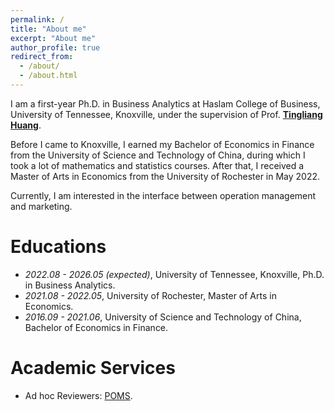 ```yaml
---
permalink: /
title: "About me"
excerpt: "About me"
author_profile: true
redirect_from: 
  - /about/
  - /about.html
---
```



I am a first-year Ph.D. in Business Analytics at Haslam College of Business, University of Tennessee, Knoxville, under the supervision of Prof. <a href='https://sites.google.com/view/tinglianghuang'><strong>Tingliang Huang</strong></a>. 

Before I came to Knoxville, I earned my Bachelor of Economics in Finance from the University of Science and Technology of China, during which I took a lot of mathematics and statistics courses. After that, I received a Master of Arts in Economics from the University of Rochester in May 2022. 

Currently, I am interested in the interface between operation management and marketing.


#  Educations
- *2022.08 - 2026.05 (expected)*, University of Tennessee, Knoxville, Ph.D. in Business Analytics.
- *2021.08 - 2022.05*, University of Rochester, Master of Arts in Economics. 
- *2016.09 - 2021.06*, University of Science and Technology of China, Bachelor of Economics in Finance. 

#  Academic Services
- Ad hoc Reviewers: [POMS](https://www.poms.org/journal).